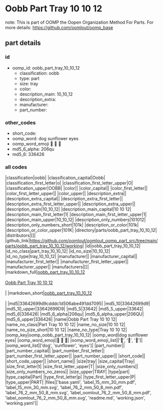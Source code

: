 # Oobb Part Tray 10 10 12  

note: This is part of OOMP the Oopen Organization Method For Parts. For more details: https://github.com/oomlout/oomp_base

##  part details





### id
* oomp_id: oobb_part_tray_10_10_12
  * classification: oobb
  * type: part
  * size: tray
  * color: 
  * description_main: 10_10_12
  * description_extra: 
  * manufacturer: 
  * part_number: 

### other_codes
* short_code: 
* oomp_word: dog sunflower eyes
* oomp_word_emoji :dog: :sunflower: :eyes:
* md5_6_alpha: 206qu
* md5_6: 336426

### all codes 
|classification|oobb|
|classification_capital|Oobb|
|classification_first_letter|o|
|classification_first_letter_upper|O|
|classification_upper|OOBB|
|color||
|color_capital||
|color_first_letter||
|color_first_letter_upper||
|color_upper||
|description_extra||
|description_extra_capital||
|description_extra_first_letter||
|description_extra_first_letter_upper||
|description_extra_upper||
|description_main|10_10_12|
|description_main_capital|10 10 12|
|description_main_first_letter|1|
|description_main_first_letter_upper|1|
|description_main_upper|10_10_12|
|description_only_numbers|101012|
|description_only_numbers_short|101k|
|description_or_color|101k|
|description_or_color_upper|101K|
|directory|parts/oobb_part_tray_10_10_12|
|distributors|[]|
|github_link|https://github.com/oomlout/oomlout_oomp_part_src/tree/main/parts/oobb_part_tray_10_10_12/working|
|id|oobb_part_tray_10_10_12|
|id_no_class|part_tray_10_10_12|
|id_no_size|10_10_12|
|id_no_type|tray_10_10_12|
|manufacturer||
|manufacturer_capital||
|manufacturer_first_letter||
|manufacturer_first_letter_upper||
|manufacturer_upper||
|manufacturers|[]|
|markdown_full|[oobb_part_tray_10_10_12](https://github.com/oomlout/oomlout_oomp_part_src/tree/main/parts/oobb_part_tray_10_10_12/working)<br>[](https://github.com/oomlout/oomlout_oomp_part_src/tree/main/parts/oobb_part_tray_10_10_12/working)<br>[Oobb Part Tray 10 10 12](https://github.com/oomlout/oomlout_oomp_part_src/tree/main/parts/oobb_part_tray_10_10_12/working)<br><br>|
|markdown_short|[oobb_part_tray_10_10_12](https://github.com/oomlout/oomlout_oomp_part_src/tree/main/parts/oobb_part_tray_10_10_12/working)<br><br>|
|md5|33642699d9cdddc1d506abe491dd7095|
|md5_10|33642699d9|
|md5_10_upper|33642699D9|
|md5_5|33642|
|md5_5_upper|33642|
|md5_6|336426|
|md5_6_alpha|206qu|
|md5_6_alpha_upper|206QU|
|md5_6_upper|336426|
|name|Oobb Part Tray 10 10 12|
|name_no_class|Part Tray 10 10 12|
|name_no_size|10 10 12|
|name_no_size_short|10 10 12|
|name_no_type|Tray 10 10 12|
|oomp_key|oomp_oobb_part_tray_10_10_12|
|oomp_word|dog sunflower eyes|
|oomp_word_emoji|:dog: :sunflower: :eyes:|
|oomp_word_emoji_list|[':dog:', ':sunflower:', ':eyes:']|
|oomp_word_list|['dog', 'sunflower', 'eyes']|
|part_number||
|part_number_capital||
|part_number_first_letter||
|part_number_first_letter_upper||
|part_number_upper||
|short_code||
|short_code_upper||
|short_name||
|size|tray|
|size_capital|Tray|
|size_first_letter|t|
|size_first_letter_upper|T|
|size_only_numbers||
|size_only_numbers_no_zeros||
|size_upper|TRAY|
|type|part|
|type_capital|Part|
|type_first_letter|p|
|type_first_letter_upper|P|
|type_upper|PART|
|files|['base.yaml', 'label_15_mm_30_mm.pdf', 'label_15_mm_30_mm.svg', 'label_76_2_mm_50_8_mm.pdf', 'label_76_2_mm_50_8_mm.svg', 'label_oomlout_76_2_mm_50_8_mm.pdf', 'label_oomlout_76_2_mm_50_8_mm.svg', 'readme.md', 'working.json', 'working.yaml']|
